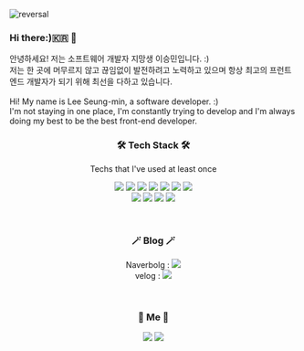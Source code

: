 ![reversal](https://capsule-render.vercel.app/api?height=150&text=SeungMai&fontColor=fff&type=Soft&reversal=true&color=gradient)

### Hi there:)🇰🇷 🖤
안녕하세요! 저는 소프트웨어 개발자 지망생 이승민입니다. :)<br />
저는 한 곳에 머무르지 않고 끊임없이 발전하려고 노력하고 있으며 항상 최고의 프런트엔드 개발자가 되기 위해 최선을 다하고 있습니다.
<br /><br />
Hi! My name is Lee Seung-min, a software developer. :)<br />
I'm not staying in one place, I'm constantly trying to develop and I'm always doing my best to be the best front-end developer.

<h3 align="center">🛠 Tech Stack 🛠</h3>

<p align="center"> Techs that I've used at least once </p>

<p align="center">
<img text-align="center" src="https://img.shields.io/badge/HTML-E34F26?style=flat-square&logo=HTML5&logoColor=white"/></a>
<img src="https://img.shields.io/badge/CSS-1572B6?style=flat-square&logo=CSS3&logoColor=white"/></a>
<img src="https://img.shields.io/badge/Sass-cc6699?style=flat-square&logo=Sass&logoColor=white"/></a>
<img src="https://img.shields.io/badge/javaScript-F7DF1E?style=flat-square&logo=JavaScript&logoColor=white"/></a>
<img src="https://img.shields.io/badge/React-61DAFB?style=flat-square&logo=React&logoColor=white"/></a>
<img src="https://img.shields.io/badge/Redux-764ABC?style=flat-square&logo=Redux&logoColor=white"/></a>
<img src="https://img.shields.io/badge/styled-components-DB7093?style=flat-square&logo=styled-components&logoColor=white"/></a><br>
<img src="https://img.shields.io/badge/Git-F05032?style=flat-square&logo=Git&logoColor=white"/></a>
<img src="https://img.shields.io/badge/Firebase-FFCA28?style=flat-square&logo=Firebase&logoColor=white"/></a>
<img src="https://img.shields.io/badge/GitHub-181717?style=flat-square&logo=GitHub&logoColor=white"/></a>
<img src="https://img.shields.io/badge/aws-232F3E?style=flat-square&logo=Amazon aws&logoColor=white"/></a>
</p>
<br/>

<h3 align="center">🪄 Blog 🪄</h3>
<p align="center">
Naverbolg : <a href="https://blog.naver.com/dltmdals3785/222235431596"><img src="https://img.shields.io/badge/Naver Blog-03C75A?style=flat-square&logo=Naver&logoColor=white"/></a><br/>
velog : <a href="https://velog.io/@tmdals3785"><img src="https://img.shields.io/badge/Velog-5D87BF?style=flat-square&logo=Naver&logoColor=white"/></a>
</p>

<br/>
<h3 align="center">🐶 Me 🐶</h3>
<p align="center">
<a><img src="https://img.shields.io/badge/instagram-E4405F?style=flat-square&logo=instagram&logoColor=white"/></a>
<a src=""><img src="https://img.shields.io/badge/gmail-EA4335?style=flat-square&logo=gmail&logoColor=white"/></a>
</p>
